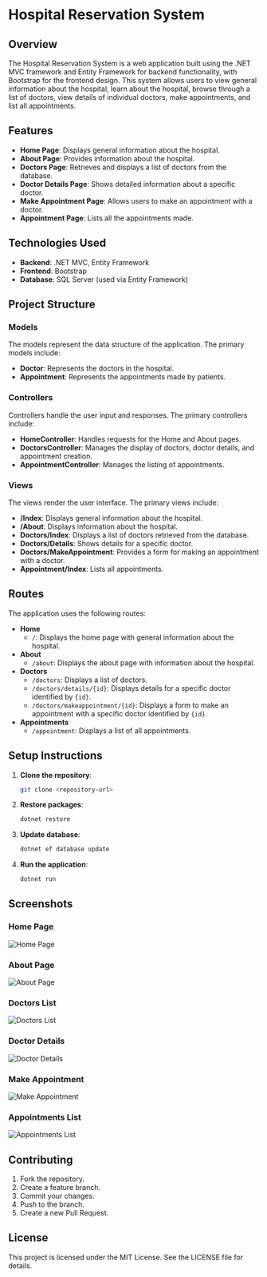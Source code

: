 # Hospital Reservation System

## Overview

The Hospital Reservation System is a web application built using the .NET MVC framework and Entity Framework for backend functionality, with Bootstrap for the frontend design. This system allows users to view general information about the hospital, learn about the hospital, browse through a list of doctors, view details of individual doctors, make appointments, and list all appointments.

## Features

- **Home Page**: Displays general information about the hospital.
- **About Page**: Provides information about the hospital.
- **Doctors Page**: Retrieves and displays a list of doctors from the database.
- **Doctor Details Page**: Shows detailed information about a specific doctor.
- **Make Appointment Page**: Allows users to make an appointment with a doctor.
- **Appointment Page**: Lists all the appointments made.

## Technologies Used

- **Backend**: .NET MVC, Entity Framework
- **Frontend**: Bootstrap
- **Database**: SQL Server (used via Entity Framework)

## Project Structure

### Models

The models represent the data structure of the application. The primary models include:

- **Doctor**: Represents the doctors in the hospital.
- **Appointment**: Represents the appointments made by patients.

### Controllers

Controllers handle the user input and responses. The primary controllers include:

- **HomeController**: Handles requests for the Home and About pages.
- **DoctorsController**: Manages the display of doctors, doctor details, and appointment creation.
- **AppointmentController**: Manages the listing of appointments.

### Views

The views render the user interface. The primary views include:

- **/Index**: Displays general information about the hospital.
- **/About**: Displays information about the hospital.
- **Doctors/Index**: Displays a list of doctors retrieved from the database.
- **Doctors/Details**: Shows details for a specific doctor.
- **Doctors/MakeAppointment**: Provides a form for making an appointment with a doctor.
- **Appointment/Index**: Lists all appointments.

## Routes

The application uses the following routes:

- **Home**
  - `/`: Displays the home page with general information about the hospital.
- **About**
  - `/about`: Displays the about page with information about the hospital.
- **Doctors**
  - `/doctors`: Displays a list of doctors.
  - `/doctors/details/{id}`: Displays details for a specific doctor identified by `{id}`.
  - `/doctors/makeappointment/{id}`: Displays a form to make an appointment with a specific doctor identified by `{id}`.
- **Appointments**
  - `/appointment`: Displays a list of all appointments.

## Setup Instructions

1. **Clone the repository**:
   ```sh
   git clone <repository-url>
   ```

2. **Restore packages**:
   ```sh
   dotnet restore
   ```

3. **Update database**:
   ```sh
   dotnet ef database update
   ```

4. **Run the application**:
   ```sh
   dotnet run
   ```

## Screenshots

### Home Page
![Home Page](screenshots/image.png)

### About Page
![About Page](screenshots/2.png)

### Doctors List
![Doctors List](screenshots/3.png)

### Doctor Details
![Doctor Details](screenshots/4.png)

### Make Appointment
![Make Appointment](screenshots/5.png)

### Appointments List
![Appointments List](screenshots/6.png)

## Contributing

1. Fork the repository.
2. Create a feature branch.
3. Commit your changes.
4. Push to the branch.
5. Create a new Pull Request.

## License

This project is licensed under the MIT License. See the LICENSE file for details.
